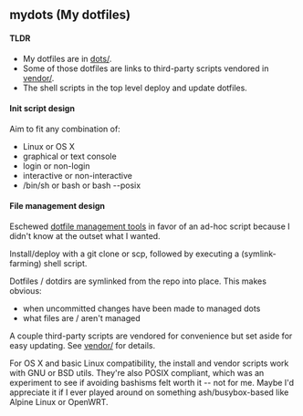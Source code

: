 ## mydots (My dotfiles)

#### TLDR

- My dotfiles are in [dots/](dots).
- Some of those dotfiles are links to third-party scripts vendored in [vendor/](vendor).
- The shell scripts in the top level deploy and update dotfiles.

#### Init script design

Aim to fit any combination of:
- Linux or OS X
- graphical or text console
- login or non-login
- interactive or non-interactive
- /bin/sh or bash or bash --posix

#### File management design

Eschewed [dotfile management tools](https://wiki.archlinux.org/index.php/Dotfiles) in favor of an ad-hoc script because I didn't know at the outset what I wanted.

Install/deploy with a git clone or scp, followed by executing a (symlink-farming) shell script.

Dotfiles / dotdirs are symlinked from the repo into place. This makes obvious:

- when uncommitted changes have been made to managed dots
- what files are / aren't managed

A couple third-party scripts are vendored for convenience but set aside for easy updating. See [vendor/](vendor) for details.

For OS X and basic Linux compatibility, the install and vendor scripts work with GNU or BSD utils. They're also POSIX compliant, which was an experiment to see if avoiding bashisms felt worth it -- not for me. Maybe I'd appreciate it if I ever played around on something ash/busybox-based like Alpine Linux or OpenWRT.
